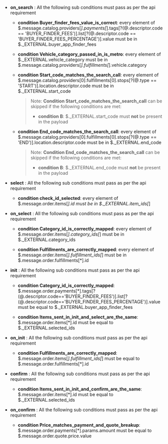 

- **on_search** : All the following sub conditions must pass as per the api requirement

	- **condition Buyer_finder_fees_value_is_correct**: every element of $.message.catalog.providers[*].payments[*].tags[?(@.descriptor.code == 'BUYER_FINDER_FEES')].list[?(@.descriptor.code == 'BUYER_FINDER_FEES_PERCENTAGE')].value must be in $._EXTERNAL.buyer_app_finder_fees
	
	- **condition Vehicle_category_passed_in_is_metro**: every element of $._EXTERNAL.vehicle_category must be in $.message.catalog.providers[*].fulfillments[*].vehicle.category
	
	- **condition Start_code_matches_the_search_call**: every element of $.message.catalog.providers[0].fulfillments[0].stops[?(@.type == 'START')].location.descriptor.code must be in $._EXTERNAL.start_code
	
		> Note: **Condition Start_code_matches_the_search_call** can be skipped if the following conditions are met:
		>
		> - **condition B**: $._EXTERNAL.start_code must **not** be present in the payload
	
	- **condition End_code_matches_the_search_call**: every element of $.message.catalog.providers[0].fulfillments[0].stops[?(@.type == 'END')].location.descriptor.code must be in $._EXTERNAL.end_code
	
		> Note: **Condition End_code_matches_the_search_call** can be skipped if the following conditions are met:
		>
		> - **condition B**: $._EXTERNAL.end_code must **not** be present in the payload

- **select** : All the following sub conditions must pass as per the api requirement

	- **condition check_id_selected**: every element of $.message.order.items[*].id must be in $._EXTERNAL.item_ids[*]

- **on_select** : All the following sub conditions must pass as per the api requirement

	- **condition Category_id_is_correctly_mapped**: every element of $.message.order.items[*].category_ids[*] must be in $._EXTERNAL.category_ids
	
	- **condition Fulfillments_are_correctly_mapped**: every element of $.message.order.items[*].fulfillment_ids[*] must be in $.message.order.fulfillments[*].id

- **init** : All the following sub conditions must pass as per the api requirement

	- **condition Category_id_is_correctly_mapped**: $.message.order.payments[*].tags[?(@.descriptor.code=='BUYER_FINDER_FEES')].list[?(@.descriptor.code=='BUYER_FINDER_FEES_PERCENTAGE')].value must be equal to $._EXTERNAL.buyer_app_finder_fees
	
	- **condition Items_sent_in_init_and_select_are_the_same**: $.message.order.items[*].id must be equal to $._EXTERNAL.selected_ids

- **on_init** : All the following sub conditions must pass as per the api requirement

	- **condition Fulfillments_are_correctly_mapped**: $.message.order.items[*].fulfillment_ids[*] must be equal to $.message.order.fulfillments[*].id

- **confirm** : All the following sub conditions must pass as per the api requirement

	- **condition Items_sent_in_init_and_confirm_are_the_same**: $.message.order.items[*].id must be equal to $._EXTERNAL.selected_ids

- **on_confirm** : All the following sub conditions must pass as per the api requirement

	- **condition Price_matches_payment_and_quote_breakup**: $.message.order.payments[*].params.amount must be equal to $.message.order.quote.price.value